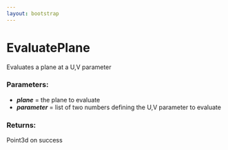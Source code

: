 ```yaml
---
layout: bootstrap
---
```


# EvaluatePlane

Evaluates a plane at a U,V parameter
          

### Parameters:

- ***plane*** = the plane to evaluate
- ***parameter*** = list of two numbers defining the U,V parameter to evaluate
        

### Returns:


Point3d on success
        


